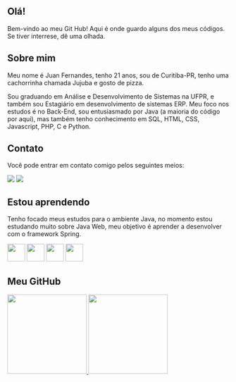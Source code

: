 ## Olá!
Bem-vindo ao meu Git Hub! Aqui é onde guardo alguns dos meus códigos. Se tiver interrese, dê uma olhada.

## Sobre mim
Meu nome é Juan Fernandes, tenho 21 anos, sou de Curitiba-PR, tenho uma cachorrinha chamada Jujuba e gosto de pizza.

Sou graduando em Análise e Desenvolvimento de Sistemas na UFPR, e também sou Estagiário em desenvolvimento de sistemas ERP.
Meu foco nos estudos é no Back-End, sou entusiasmado por Java (a maioria do código por aqui), mas também tenho conhecimento em SQL, HTML, CSS, Javascript, PHP, C e Python.

## Contato 
Você pode entrar em contato comigo pelos seguintes meios:
<div>
<a href ="mailto:juanfernandesrrm@gmail.com"><img src="https://img.shields.io/badge/Gmail-D14836?style=for-the-badge&logo=gmail&logoColor=white" target="_blank"></a>
<a href="https://www.linkedin.com/in/juan-fernandes/" target="_blank"><img src="https://img.shields.io/badge/-LinkedIn-%230077B5?style=for-the-badge&logo=linkedin&logoColor=white" target="_blank"></a>  
</div>

## Estou aprendendo
Tenho focado meus estudos para o ambiente Java, no momento estou estudando muito sobre Java Web, meu objetivo é aprender a desenvolver com o framework Spring.

<img src="https://encrypted-tbn0.gstatic.com/images?q=tbn:ANd9GcSzRLMRkv5sllfU0dMU-opWWcqw-POvgqmP7CULzQvROcB_eNVoGGIxBnxxJPl3YdaYc_0&usqp=CAU" width="40" height="40" /> <img src="https://git-scm.com/images/logos/logomark-black@2x.png" width="40" height="40"/> <img src="https://github.githubassets.com/images/modules/logos_page/GitHub-Mark.png" width="40" height="40"/>
<img src="https://encrypted-tbn0.gstatic.com/images?q=tbn:ANd9GcQF83a41jAvhznGZRBCIdWtm3SPrY5f4IgXEQ&usqp=CAU" width="40" height="40" />
   
## Meu GitHub   
<div>
<a href="https://github.com/FernandesPixel">
<img height="180em" src="https://github-readme-stats.vercel.app/api/top-langs/?username=FernandesPixel&layout=compact&langs_count=7&theme=dracula"/>
<img height="180em" src="https://github-readme-stats.vercel.app/api?username=FernandesPixel&show_icons=true&theme=dracula&include_all_commits=true&count_private=true"/>
</div>
